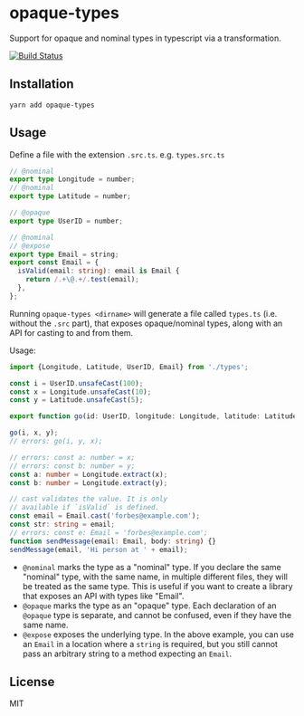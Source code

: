 # opaque-types

Support for opaque and nominal types in typescript via a transformation.

[![Build Status](https://img.shields.io/travis/ForbesLindesay/opaque-types/master.svg)](https://travis-ci.org/ForbesLindesay/opaque-types)

## Installation

    yarn add opaque-types

## Usage

Define a file with the extension `.src.ts`. e.g. `types.src.ts`

```typescript
// @nominal
export type Longitude = number;
// @nominal
export type Latitude = number;

// @opaque
export type UserID = number;

// @nominal
// @expose
export type Email = string;
export const Email = {
  isValid(email: string): email is Email {
    return /.+\@.+/.test(email);
  },
};
```

Running `opaque-types <dirname>` will generate a file called `types.ts` (i.e. without the `.src` part), that exposes opaque/nominal types, along with an API for casting to and from them.

Usage:

```typescript
import {Longitude, Latitude, UserID, Email} from './types';

const i = UserID.unsafeCast(100);
const x = Longitude.unsafeCast(10);
const y = Latitude.unsafeCast(5);

export function go(id: UserID, longitude: Longitude, latitude: Latitude) {}

go(i, x, y);
// errors: go(i, y, x);

// errors: const a: number = x;
// errors: const b: number = y;
const a: number = Longitude.extract(x);
const b: number = Longitude.extract(y);

// cast validates the value. It is only
// available if `isValid` is defined.
const email = Email.cast('forbes@example.com');
const str: string = email;
// errors: const e: Email = 'forbes@example.com';
function sendMessage(email: Email, body: string) {}
sendMessage(email, 'Hi person at ' + email);
```

- `@nominal` marks the type as a "nominal" type. If you declare the same "nominal" type, with the same name, in multiple different files, they will be treated as the same type. This is useful if you want to create a library that exposes an API with types like "Email".
- `@opaque` marks the type as an "opaque" type. Each declaration of an `@opaque` type is separate, and cannot be confused, even if they have the same name.
- `@expose` exposes the underlying type. In the above example, you can use an `Email` in a location where a `string` is required, but you still cannot pass an arbitrary string to a method expecting an `Email`.

## License

MIT
